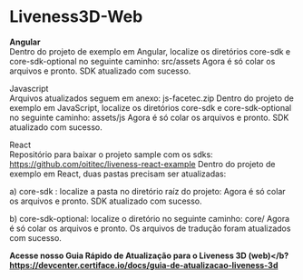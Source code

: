 # Liveness3D-Web

<b>Angular<br></b>
Dentro do projeto de exemplo em Angular, localize os diretórios core-sdk e core-sdk-optional no seguinte caminho: src/assets
Agora é só colar os arquivos e pronto. SDK atualizado com sucesso.

Javascript <br>
Arquivos atualizados seguem em anexo: js-facetec.zip 
Dentro do projeto de exemplo em JavaScript, localize os diretórios core-sdk e core-sdk-optional no seguinte caminho: assets/js
Agora é só colar os arquivos e pronto. SDK atualizado com sucesso.

React <br>
Repositório para baixar o projeto sample com os sdks: https://github.com/oititec/liveness-react-example 
Dentro do projeto de exemplo em React, duas pastas precisam ser atualizadas:

a) core-sdk : localize a pasta no diretório raíz do projeto:
Agora é só colar os arquivos e pronto. SDK atualizado com sucesso.

b) core-sdk-optional: localize o diretório no seguinte caminho: core/
Agora é só colar os arquivos e pronto. Os arquivos de tradução foram atualizados com sucesso.

<b>Acesse nosso Guia Rápido de Atualização para o Liveness 3D (web)</b?
https://devcenter.certiface.io/docs/guia-de-atualizacao-liveness-3d
